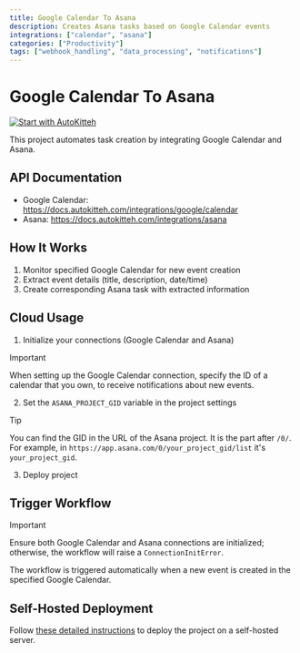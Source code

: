 ```yaml
---
title: Google Calendar To Asana
description: Creates Asana tasks based on Google Calendar events
integrations: ["calendar", "asana"]
categories: ["Productivity"]
tags: ["webhook_handling", "data_processing", "notifications"]
---
```


# Google Calendar To Asana

[![Start with AutoKitteh](https://autokitteh.com/assets/autokitteh-badge.svg)](https://app.autokitteh.cloud/template?name=google_cal_to_asana)

This project automates task creation by integrating Google Calendar and Asana.

## API Documentation

- Google Calendar: https://docs.autokitteh.com/integrations/google/calendar
- Asana: https://docs.autokitteh.com/integrations/asana

## How It Works

1. Monitor specified Google Calendar for new event creation
2. Extract event details (title, description, date/time)
3. Create corresponding Asana task with extracted information

## Cloud Usage

1. Initialize your connections (Google Calendar and Asana)

> [!IMPORTANT]
> When setting up the Google Calendar connection, specify the ID of a calendar that you own, to receive notifications about new events.

2. Set the `ASANA_PROJECT_GID` variable in the project settings

> [!TIP]
> You can find the GID in the URL of the Asana project. It is the part after `/0/`. For example, in `https://app.asana.com/0/your_project_gid/list` it's `your_project_gid`.

3. Deploy project

## Trigger Workflow

> [!IMPORTANT]
> Ensure both Google Calendar and Asana connections are initialized; otherwise, the workflow will raise a `ConnectionInitError`.

The workflow is triggered automatically when a new event is created in the specified Google Calendar.

## Self-Hosted Deployment

Follow [these detailed instructions](https://docs.autokitteh.com/get_started/deployment) to deploy the project on a self-hosted server.
